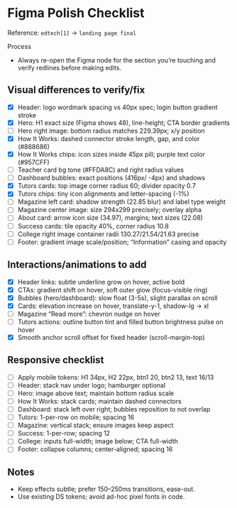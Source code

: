 # Figma Polish Checklist

Reference: `edtech[1]` → `landing page final`

Process

- Always re-open the Figma node for the section you’re touching and verify redlines before making edits.

## Visual differences to verify/fix

- [x] Header: logo wordmark spacing vs 40px spec; login button gradient stroke
- [x] Hero: H1 exact size (Figma shows 48), line-height; CTA border gradients
- [ ] Hero right image: bottom radius matches 229.39px; x/y position
- [x] How It Works: dashed connector stroke length, gap, and color (#868686)
- [x] How It Works chips: icon sizes inside 45px pill; purple text color (#957CFF)
- [ ] Teacher card bg tone (#FFDA8C) and right radius values
- [ ] Dashboard bubbles: exact positions (416px/ -4px) and shadows
- [x] Tutors cards: top image corner radius 60; divider opacity 0.7
- [x] Tutors chips: tiny icon alignments and letter-spacing (-1%)
- [ ] Magazine left card: shadow strength (22.85 blur) and label type weight
- [ ] Magazine center image: size 294x299 precisely; overlay alpha
- [ ] About card: arrow icon size (34.97), margins; text sizes (22.08)
- [ ] Success cards: tile opacity 40%, corner radius 10.8
- [ ] College right image container radii 130.27/21.54/21.63 precise
- [ ] Footer: gradient image scale/position; “Information” casing and opacity

## Interactions/animations to add

- [x] Header links: subtle underline grow on hover, active bold
- [x] CTAs: gradient shift on hover, soft outer glow (focus-visible ring)
- [x] Bubbles (hero/dashboard): slow float (3-5s), slight parallax on scroll
- [x] Cards: elevation increase on hover, translate-y-1, shadow-lg → xl
- [ ] Magazine “Read more”: chevron nudge on hover
- [ ] Tutors actions: outline button tint and filled button brightness pulse on hover
- [x] Smooth anchor scroll offset for fixed header (scroll-margin-top)

## Responsive checklist

- [ ] Apply mobile tokens: H1 34px, H2 22px, btn1 20, btn2 13, text 16/13
- [ ] Header: stack nav under logo; hamburger optional
- [ ] Hero: image above text; maintain bottom radius scale
- [ ] How It Works: stack cards; maintain dashed connectors
- [ ] Dashboard: stack left over right; bubbles reposition to not overlap
- [ ] Tutors: 1-per-row on mobile; spacing 16
- [ ] Magazine: vertical stack; ensure images keep aspect
- [ ] Success: 1-per-row; spacing 12
- [ ] College: inputs full-width; image below; CTA full-width
- [ ] Footer: collapse columns; center-aligned; spacing 16

## Notes

- Keep effects subtle; prefer 150–250ms transitions, ease-out.
- Use existing DS tokens; avoid ad-hoc pixel fonts in code.
